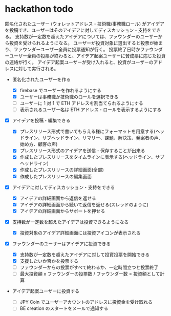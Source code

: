 # hackathon todo

匿名化されたユーザー (ウォレットアドレス・技術職/事務職ロール) がアイデアを投稿でき、ユーザーはそのアイデアに対してディスカッション・支持をできる。
支持数が一定数を超えたアイデアについては、ファウンダーのユーザーから投資を受けられるようになる。
ユーザーが投資対象に選出すると投票が始まり、ファウンダーユーザー全員に投票通知が行く。
投票終了日時かファウンダーユーザー全員の投票が終わると、アイデア起案ユーザーに賛成票に応じた投資の連絡が行く。
アイデア起案ユーザーが受け入れると、投資がユーザーのアドレスに対して実行される。

- 匿名化されたユーザーを作る

  - [x] firebase でユーザーを作れるようにする
  - [x] ユーザーは事務職か技術職のロールを選択できる
  - [ ] ユーザーに 1 対 1 で ETH アドレスを割当てられるようにする
  - [ ] 表示されるユーザー名は ETH アドレス・ロールを表示するようにする

- [x] アイデアを投稿・編集できる

  - [x] プレスリリース形式で書いてもらえる様にフォーマットを用意する(ヘッドライン、サブヘッドライン、サマリー、課題、解決策、発案者の声、始め方、顧客の声)
  - [x] プレスリリース形式のアイデアを送信・保存することが出来る
  - [x] 作成したプレスリリースをタイムラインに表示する(ヘッドライン、サブヘッドライン)
  - [x] 作成したプレスリリースの詳細画面(全部)
  - [x] 作成したプレスリリースの編集画面

- [x] アイデアに対してディスカッション・支持をできる

  - [x] アイデアの詳細画面から返信を返せる
  - [x] アイデアの詳細画面から続いて返信を返せる(スレッドのように)
  - [x] アイデアの詳細画面からサポートを押せる

- [x] 支持数が一定数を超えたアイデアは投資できるようになる

  - [x] 投資対象のアイデア詳細画面には投資アイコンが表示される

- [x] ファウンダーのユーザーはアイデアに投資できる

  - [x] 支持数が一定数を超えたアイデアに対して投資投票を開始できる
  - [x] 支援したいか否かを投票する
  - [ ] ファウンダーからの投票がすべて終わるか、一定時間立つと投票終了
  - [ ] 最大投資額 x ファウンダーの投票数 / ファウンダー数 = 投資額として計算

- アイデア起案ユーザーに投資する

  - [ ] JPY Coin でユーザーアカウントのアドレスに投資金を受け取れる
  - [ ] BE creation のスタートをメールで通知する

